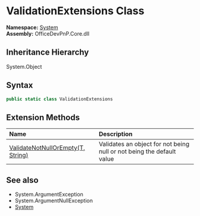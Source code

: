 # ValidationExtensions Class
  

**Namespace:** [System](System.md)  
**Assembly:** OfficeDevPnP.Core.dll  
## Inheritance Hierarchy
System.Object  
## Syntax
```C#
public static class ValidationExtensions
```
## Extension Methods
|**Name**|**Description**|
|:-----|:-----|
| [ValidateNotNullOrEmpty(T, String)](System.ValidationExtensions.4b2ec538.md) | Validates an object for not being null or not being the default value
## See also
- System.ArgumentException
- System.ArgumentNullException
- [System](System.md)
